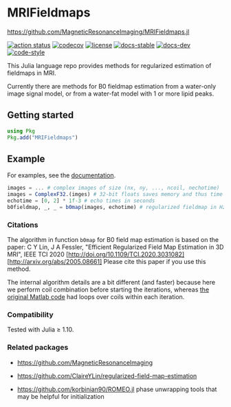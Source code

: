 # MRIFieldmaps

https://github.com/MagneticResonanceImaging/MRIFieldmaps.jl


[![action status][action-img]][action-url]
[![codecov][codecov-img]][codecov-url]
[![license][license-img]][license-url]
[![docs-stable][docs-stable-img]][docs-stable-url]
[![docs-dev][docs-dev-img]][docs-dev-url]
[![code-style][code-blue-img]][code-blue-url]

This Julia language repo
provides methods
for regularized estimation of fieldmaps in MRI.

Currently there are methods for B0 fieldmap estimation
from a water-only image signal model,
or from a water-fat model
with 1 or more lipid peaks.


## Getting started

```julia
using Pkg
Pkg.add("MRIFieldmaps")
```


## Example

For examples,
see the
[documentation](https://jefffessler.github.io/MRIFieldmaps.jl/stable).

```julia
images = ... # complex images of size (nx, ny, ..., ncoil, nechotime)
images = ComplexF32.(imges) # 32-bit floats saves memory and thus time
echotime = [0, 2] * 1f-3 # echo times in seconds
b0fieldmap, _, _ = b0map(images, echotime) # regularized fieldmap in Hz
```

### Citations

The algorithm in function `b0map`
for B0 field map estimation is based on the paper:
C Y Lin, J A Fessler,
"Efficient Regularized Field Map Estimation in 3D MRI", IEEE TCI 2020
[http://doi.org/10.1109/TCI.2020.3031082]
[http://arxiv.org/abs/2005.08661]
Please cite this paper if you use this method.

The internal algorithm details are a bit different
(and faster)
because here we perform coil combination
before starting the iterations,
whereas
[the original Matlab code](https://github.com/ClaireYLin/regularized-field-map-estimation)
had loops over coils
within each iteration.


### Compatibility

Tested with Julia ≥ 1.10.


### Related packages

* https://github.com/MagneticResonanceImaging

* https://github.com/ClaireYLin/regularized-field-map-estimation

* https://github.com/korbinian90/ROMEO.jl
  phase unwrapping tools that may be helpful for initialization

<!-- URLs -->
[action-img]: https://github.com/MagneticResonanceImaging/MRIFieldmaps.jl/workflows/CI/badge.svg
[action-url]: https://github.com/MagneticResonanceImaging/MRIFieldmaps.jl/actions
[build-img]: https://github.com/MagneticResonanceImaging/MRIFieldmaps.jl/workflows/CI/badge.svg?branch=main
[build-url]: https://github.com/MagneticResonanceImaging/MRIFieldmaps.jl/actions?query=workflow%3ACI+branch%3Amain
[code-blue-img]: https://img.shields.io/badge/code%20style-blue-4495d1.svg
[code-blue-url]: https://github.com/invenia/BlueStyle
[codecov-img]: https://codecov.io/github/MagneticResonanceImaging/MRIFieldmaps.jl/coverage.svg?branch=main
[codecov-url]: https://codecov.io/github/MagneticResonanceImaging/MRIFieldmaps.jl?branch=main
[docs-stable-img]: https://img.shields.io/badge/docs-stable-blue.svg
[docs-stable-url]: https://MagneticResonanceImaging.github.io/MRIFieldmaps.jl/stable
[docs-dev-img]: https://img.shields.io/badge/docs-dev-blue.svg
[docs-dev-url]: https://MagneticResonanceImaging.github.io/MRIFieldmaps.jl/dev
[license-img]: http://img.shields.io/badge/license-MIT-brightgreen.svg?style=flat
[license-url]: LICENSE
